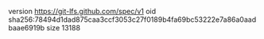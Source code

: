 version https://git-lfs.github.com/spec/v1
oid sha256:78494d1dad875caa3ccf3053c27f0189b4fa69bc53222e7a86a0aadbaae6919b
size 13188
